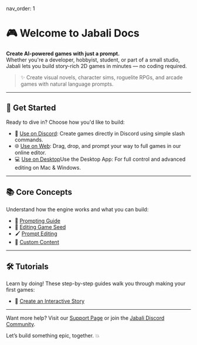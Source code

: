 nav_order: 1

# 🎮 Welcome to Jabali Docs

**Create AI-powered games with just a prompt.**  
Whether you're a developer, hobbyist, student, or part of a small studio, Jabali lets you build story-rich 2D games in minutes — no coding required.

> ✨ Create visual novels, character sims, roguelite RPGs, and arcade games with natural language prompts.

---

## 🚀 Get Started

Ready to dive in? Choose how you'd like to build:

- 🧵 [Use on Discord](discord-docs/discord.md): Create games directly in Discord using simple slash commands.
- 🌐 [Use on Web](web.md): Drag, drop, and prompt your way to full games in our online editor.
- 💻 [Use on Desktop](editor.md)Use the Desktop App: For full control and advanced editing on Mac & Windows.

---

## 📚 Core Concepts

Understand how the engine works and what you can build:

- 🧠 [Prompting Guide](core/prompting.md)
- 🧩 [Editing Game Seed](discord/game-seed.md)
- 🖌️ [Prompt Editing](discord/prompt-editing.md)
- 🔄 [Custom Content](discord/upload-content.md)

---

## 🛠 Tutorials

Learn by doing! These step-by-step guides walk you through making your first games:

- 📖 [Create an Interactive Story](tutorials/interactive-story.md)

---

Want more help? Visit our [Support Page](support.md) or join the [Jabali Discord Community](https://discord.gg/jabali).

Let’s build something epic, together. 💥
